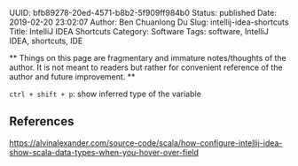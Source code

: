 UUID: bfb89278-20ed-4571-b8b2-5f909ff984b0
Status: published
Date: 2019-02-20 23:02:07
Author: Ben Chuanlong Du
Slug: intellij-idea-shortcuts
Title: IntelliJ IDEA Shortcuts
Category: Software
Tags: software, IntelliJ IDEA, shortcuts, IDE

**
Things on this page are
fragmentary and immature notes/thoughts of the author.
It is not meant to readers
but rather for convenient reference of the author and future improvement.
**


`ctrl + shift + p`: show inferred type of the variable

## References

https://alvinalexander.com/source-code/scala/how-configure-intellij-idea-show-scala-data-types-when-you-hover-over-field
